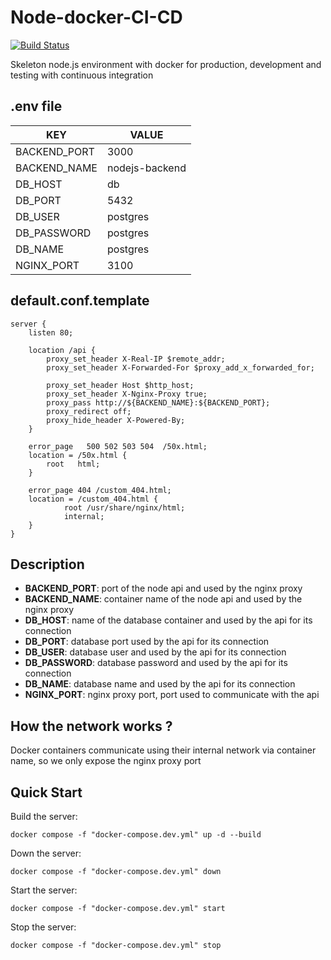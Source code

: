 # Node-docker-CI-CD

[![Build Status](https://travis-ci.org/joemccann/dillinger.svg?branch=master)](https://github.com/Negri234279/Node-docker-CI-CD)

Skeleton node.js environment with docker for production, development and testing with continuous integration

## .env file

| KEY | VALUE |
| ------ | ------ |
| BACKEND_PORT | 3000 | 
| BACKEND_NAME | nodejs-backend |
| DB_HOST | db |
| DB_PORT | 5432 |
| DB_USER | postgres |
| DB_PASSWORD | postgres |
| DB_NAME | postgres |
| NGINX_PORT | 3100 |


## default.conf.template
```nginx
server {
    listen 80;

    location /api {
        proxy_set_header X-Real-IP $remote_addr;
        proxy_set_header X-Forwarded-For $proxy_add_x_forwarded_for;

        proxy_set_header Host $http_host;
        proxy_set_header X-Nginx-Proxy true;
        proxy_pass http://${BACKEND_NAME}:${BACKEND_PORT};
        proxy_redirect off;
        proxy_hide_header X-Powered-By;
    }

    error_page   500 502 503 504  /50x.html;
    location = /50x.html {
        root   html;
    }
    
    error_page 404 /custom_404.html;
    location = /custom_404.html {
            root /usr/share/nginx/html;
            internal;
    }
}
```

## Description

* **BACKEND_PORT**: port of the node api and used by the nginx proxy
* **BACKEND_NAME**: container name of the node api and used by the nginx proxy
* **DB_HOST**: name of the database container and used by the api for its connection
* **DB_PORT**: database port used by the api for its connection
* **DB_USER**:  database user and used by the api for its connection
* **DB_PASSWORD**: database password and used by the api for its connection
* **DB_NAME**: database name and used by the api for its connection
* **NGINX_PORT**: nginx proxy port, port used to communicate with the api


## How the network works ?

Docker containers communicate using their internal network via container name, so we only expose the nginx proxy port


## Quick Start

Build the server:
```
docker compose -f "docker-compose.dev.yml" up -d --build
```

Down the server:
```
docker compose -f "docker-compose.dev.yml" down
```

Start the server:
```
docker compose -f "docker-compose.dev.yml" start
```

Stop the server:
```
docker compose -f "docker-compose.dev.yml" stop
```